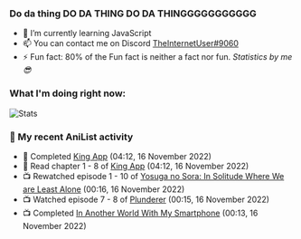 ### Do da thing DO DA THING DO DA THINGGGGGGGGGGG

<!-- **TheInternetUser0/TheInternetUser0** is a ✨ _special_ ✨ repository because its `README.md` (this file) appears on your GitHub profile. -->


- 🌱 I’m currently learning JavaScript
- 📫 You can contact me on Discord [TheInternetUser#9060](https://discord.com/users/534117072796385300)
- ⚡ Fun fact: 80% of the Fun fact is neither a fact nor fun. _Statistics by me 😎_

### What I'm doing right now:
![Stats](https://discord.c99.nl/widget/theme-3/534117072796385300.png)

### 🌸 My recent AniList activity

<!-- ANILIST_ACTIVITY:start -->

-   📖 Completed [King App](https://anilist.co/manga/93058) (04:12, 16 November 2022)
-   📖 Read chapter 1 - 8 of [King App](https://anilist.co/manga/93058) (04:12, 16 November 2022)
-   📺 Rewatched episode 1 - 10 of [Yosuga no Sora: In Solitude Where We are Least Alone](https://anilist.co/anime/8861) (00:16, 16 November 2022)
-   📺 Watched episode 7 - 8 of [Plunderer](https://anilist.co/anime/101168) (00:15, 16 November 2022)
-   📺 Completed [In Another World With My Smartphone](https://anilist.co/anime/98491) (00:13, 16 November 2022)

<!-- ANILIST_ACTIVITY:end -->
